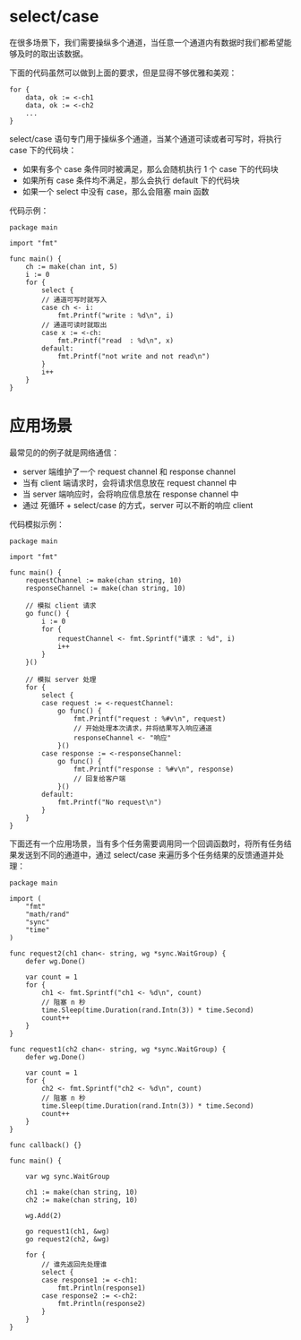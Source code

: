 # select/case

在很多场景下，我们需要操纵多个通道，当任意一个通道内有数据时我们都希望能够及时的取出该数据。

下面的代码虽然可以做到上面的要求，但是显得不够优雅和美观：

```
for {
    data, ok := <-ch1
    data, ok := <-ch2
    ...
}
```

select/case 语句专门用于操纵多个通道，当某个通道可读或者可写时，将执行 case 下的代码块：

- 如果有多个 case 条件同时被满足，那么会随机执行 1 个 case 下的代码块
- 如果所有 case 条件均不满足，那么会执行 default 下的代码块
- 如果一个 select 中没有 case，那么会阻塞 main 函数

代码示例：

```
package main

import "fmt"

func main() {
	ch := make(chan int, 5)
	i := 0
	for {
		select {
        // 通道可写时就写入
		case ch <- i:
			fmt.Printf("write : %d\n", i)
        // 通道可读时就取出
		case x := <-ch:
			fmt.Printf("read  : %d\n", x)
		default:
			fmt.Printf("not write and not read\n")
		}
		i++
	}
}
```

# 应用场景

最常见的的例子就是网络通信：

- server 端维护了一个 request channel 和 response channel
- 当有 client 端请求时，会将请求信息放在 request channel 中
- 当 server 端响应时，会将响应信息放在 response channel 中
- 通过 死循环 + select/case 的方式，server 可以不断的响应 client

代码模拟示例：

```
package main

import "fmt"

func main() {
	requestChannel := make(chan string, 10)
	responseChannel := make(chan string, 10)

	// 模拟 client 请求
	go func() {
		i := 0
		for {
			requestChannel <- fmt.Sprintf("请求 : %d", i)
			i++
		}
	}()

	// 模拟 server 处理
	for {
		select {
		case request := <-requestChannel:
			go func() {
				fmt.Printf("request : %#v\n", request)
				// 开始处理本次请求，并将结果写入响应通道
				responseChannel <- "响应"
			}()
		case response := <-responseChannel:
			go func() {
				fmt.Printf("response : %#v\n", response)
				// 回复给客户端
			}()
		default:
			fmt.Printf("No request\n")
		}
	}
}
```

下面还有一个应用场景，当有多个任务需要调用同一个回调函数时，将所有任务结果发送到不同的通道中，通过 select/case 来遍历多个任务结果的反馈通道并处理：

```
package main

import (
	"fmt"
	"math/rand"
	"sync"
	"time"
)

func request2(ch1 chan<- string, wg *sync.WaitGroup) {
	defer wg.Done()

	var count = 1
	for {
		ch1 <- fmt.Sprintf("ch1 <- %d\n", count)
        // 阻塞 n 秒
		time.Sleep(time.Duration(rand.Intn(3)) * time.Second)
		count++
	}
}

func request1(ch2 chan<- string, wg *sync.WaitGroup) {
	defer wg.Done()

	var count = 1
	for {
		ch2 <- fmt.Sprintf("ch2 <- %d\n", count)
        // 阻塞 n 秒
		time.Sleep(time.Duration(rand.Intn(3)) * time.Second)
		count++
	}
}

func callback() {}

func main() {

	var wg sync.WaitGroup

	ch1 := make(chan string, 10)
	ch2 := make(chan string, 10)

	wg.Add(2)

	go request1(ch1, &wg)
	go request2(ch2, &wg)

	for {
        // 谁先返回先处理谁
		select {
		case response1 := <-ch1:
			fmt.Println(response1)
		case response2 := <-ch2:
			fmt.Println(response2)
		}
	}
}
```
